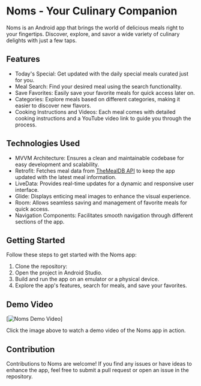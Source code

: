 # Noms - Your Culinary Companion

Noms is an Android app that brings the world of delicious meals right to your fingertips. Discover, explore, and savor a wide variety of culinary delights with just a few taps.

## Features

- Today's Special: Get updated with the daily special meals curated just for you.
- Meal Search: Find your desired meal using the search functionality.
- Save Favorites: Easily save your favorite meals for quick access later on.
- Categories: Explore meals based on different categories, making it easier to discover new flavors.
- Cooking Instructions and Videos: Each meal comes with detailed cooking instructions and a YouTube video link to guide you through the process.

## Technologies Used

- MVVM Architecture: Ensures a clean and maintainable codebase for easy development and scalability.
- Retrofit: Fetches meal data from [TheMealDB API](https://www.themealdb.com/api.php) to keep the app updated with the latest meal information.
- LiveData: Provides real-time updates for a dynamic and responsive user interface.
- Glide: Displays enticing meal images to enhance the visual experience.
- Room: Allows seamless saving and management of favorite meals for quick access.
- Navigation Components: Facilitates smooth navigation through different sections of the app.

## Getting Started

Follow these steps to get started with the Noms app:

1. Clone the repository: 
2. Open the project in Android Studio.
3. Build and run the app on an emulator or a physical device.
4. Explore the app's features, search for meals, and save your favorites.

## Demo Video

[![Noms Demo Video](https://drive.google.com/file/d/10mKbCq7akxtCtAPfx-xvIAzdZhhOUVSL/view?usp=sharing)]

Click the image above to watch a demo video of the Noms app in action.

## Contribution

Contributions to Noms are welcome! If you find any issues or have ideas to enhance the app, feel free to submit a pull request or open an issue in the repository.



